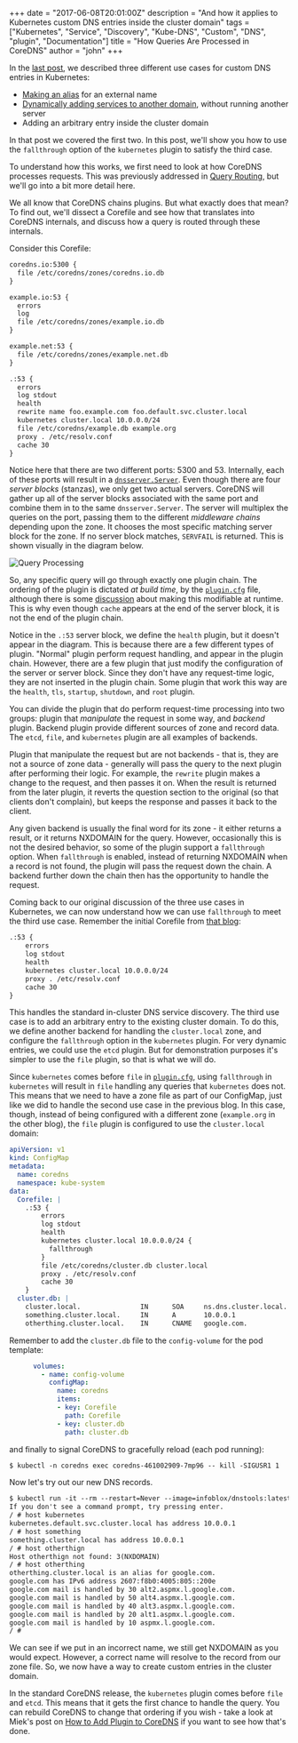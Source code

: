 +++
date = "2017-06-08T20:01:00Z"
description = "And how it applies to Kubernetes custom DNS entries inside the cluster domain"
tags = ["Kubernetes", "Service", "Discovery", "Kube-DNS", "Custom", "DNS", "plugin", "Documentation"]
title = "How Queries Are Processed in CoreDNS"
author = "john"
+++

In the [last post](/2017/05/08/custom-dns-entries-for-kubernetes/), we described three different use
cases for custom DNS entries in Kubernetes:

* [Making an alias](https://github.com/kubernetes/kubernetes/issues/39792) for an external name
* [Dynamically adding services to another domain](https://github.com/kubernetes/dns/issues/55), without running another server
* Adding an arbitrary entry inside the cluster domain

In that post we covered the first two. In this post, we'll show you how to use the `fallthrough` option of the `kubernetes`
plugin to satisfy the third case.

To understand how this works, we first need to look at how CoreDNS processes requests. This was previously
addressed in [Query Routing](/2016/10/13/query-routing/), but we'll go into a bit
more detail here.

We all know that CoreDNS chains plugins. But what exactly does that mean? To find out, we'll dissect a
Corefile and see how that translates into CoreDNS internals, and discuss how a query
is routed through these internals.

Consider this Corefile:

~~~ txt
coredns.io:5300 {
  file /etc/coredns/zones/coredns.io.db
}

example.io:53 {
  errors
  log
  file /etc/coredns/zones/example.io.db
}

example.net:53 {
  file /etc/coredns/zones/example.net.db
}

.:53 {
  errors
  log stdout
  health
  rewrite name foo.example.com foo.default.svc.cluster.local
  kubernetes cluster.local 10.0.0.0/24
  file /etc/coredns/example.db example.org
  proxy . /etc/resolv.conf
  cache 30
}
~~~

Notice here that there are two different ports: 5300 and 53. Internally, each of these ports will
result in a [`dnsserver.Server`](https://github.com/coredns/coredns/blob/master/core/dnsserver/server.go).
Even though there are four _server blocks_ (stanzas), we only get two actual servers. CoreDNS will gather up all of the
server blocks associated with the same port and combine them in to the same `dnsserver.Server`. The server will
multiplex the queries on the port, passing them to the different _middleware chains_ depending upon the zone. It chooses
the most specific matching server block for the zone. If no server block matches, `SERVFAIL` is returned. This is shown
visually in the diagram below.

![Query Processing](/images/query-processing.png)

So, any specific query will go through exactly one plugin chain. The ordering of the plugin is dictated
*at build time*, by the [`plugin.cfg`](https://github.com/coredns/coredns/blob/master/plugin.cfg) file,
although there is some [discussion](https://github.com/coredns/coredns/issues/632) about making this modifiable
at runtime. This is why even though `cache` appears at the end of the server block, it is not the end of the
plugin chain.

Notice in the `.:53` server block, we define the `health` plugin, but it doesn't appear in the diagram. This is
because there are a few different types of plugin. "Normal" plugin perform request handling, and appear in the
plugin chain. However, there are a few plugin that just modify the configuration of the server or server block.
Since they don't have any request-time logic, they are not inserted in the plugin chain. Some plugin that work
this way are the `health`, `tls`, `startup`, `shutdown`, and `root` plugin.

You can divide the plugin that do perform request-time processing into two groups: plugin that
_manipulate_ the request in some way, and _backend_ plugin. Backend plugin provide different sources
of zone and record data. The `etcd`, `file`, and `kubernetes` plugin are all examples of backends.

Plugin that manipulate the request but are not backends - that is, they are not a source of zone data - generally
will pass the query to the next plugin after performing their logic. For example, the `rewrite` plugin makes
a change to the request, and then passes it on. When the result is returned from the later plugin, it reverts the
question section to the original (so that clients don't complain), but keeps the response and passes it back to the client.

Any given backend is usually the final word for its zone - it either returns a result, or it returns NXDOMAIN for the
query. However, occasionally this is not the desired behavior, so some of the plugin support a `fallthrough` option.
When `fallthrough` is enabled, instead of returning NXDOMAIN when a record is not found, the plugin will pass the
request down the chain. A backend further down the chain then has the opportunity to handle the request.

Coming back to our original discussion of the three use cases in Kubernetes, we can now understand how we can use
`fallthrough` to meet the third use case. Remember the initial Corefile from [that blog](/2017/05/08/custom-dns-entries-for-kubernetes/):

~~~ txt
.:53 {
    errors
    log stdout
    health
    kubernetes cluster.local 10.0.0.0/24
    proxy . /etc/resolv.conf
    cache 30
}
~~~

This handles the standard in-cluster DNS service discovery. The third use case is to add an arbitrary entry to the existing
cluster domain. To do this, we define another backend for handling the `cluster.local` zone, and configure the `fallthrough`
option in the `kubernetes` plugin. For very dynamic entries, we could use the `etcd` plugin. But for demonstration
purposes it's simpler to use the `file` plugin, so that is what we will do.

Since `kubernetes` comes before `file` in [`plugin.cfg`](https://github.com/coredns/coredns/blob/master/plugin.cfg),
using `fallthrough` in `kubernetes` will result in `file` handling any queries that `kubernetes` does not. This means that we
need to have a zone file as part of our ConfigMap, just like we did to handle the second use case in the previous blog. In this case, though, instead of being configured with a different zone (`example.org` in the other blog), the `file` plugin is
configured to use the `cluster.local` domain:

~~~ yaml
apiVersion: v1
kind: ConfigMap
metadata:
  name: coredns
  namespace: kube-system
data:
  Corefile: |
    .:53 {
        errors
        log stdout
        health
        kubernetes cluster.local 10.0.0.0/24 {
          fallthrough
        }
        file /etc/coredns/cluster.db cluster.local
        proxy . /etc/resolv.conf
        cache 30
    }
  cluster.db: |
    cluster.local.               IN      SOA     ns.dns.cluster.local. hostmaster.cluster.local. 2015082541 7200 3600 1209600 3600
    something.cluster.local.     IN      A       10.0.0.1
    otherthing.cluster.local.    IN      CNAME   google.com.
~~~

Remember to add the `cluster.db` file to the `config-volume` for the pod template:

~~~ yaml
      volumes:
        - name: config-volume
          configMap:
            name: coredns
            items:
            - key: Corefile
              path: Corefile
            - key: cluster.db
              path: cluster.db
~~~

and finally to signal CoreDNS to gracefully reload (each pod running):

~~~ txt
$ kubectl -n coredns exec coredns-461002909-7mp96 -- kill -SIGUSR1 1
~~~

Now let's try out our new DNS records.

~~~ txt
$ kubectl run -it --rm --restart=Never --image=infoblox/dnstools:latest dnstools
If you don't see a command prompt, try pressing enter.
/ # host kubernetes
kubernetes.default.svc.cluster.local has address 10.0.0.1
/ # host something
something.cluster.local has address 10.0.0.1
/ # host otherthign
Host otherthign not found: 3(NXDOMAIN)
/ # host otherthing
otherthing.cluster.local is an alias for google.com.
google.com has IPv6 address 2607:f8b0:4005:805::200e
google.com mail is handled by 30 alt2.aspmx.l.google.com.
google.com mail is handled by 50 alt4.aspmx.l.google.com.
google.com mail is handled by 40 alt3.aspmx.l.google.com.
google.com mail is handled by 20 alt1.aspmx.l.google.com.
google.com mail is handled by 10 aspmx.l.google.com.
/ #
~~~

We can see if we put in an incorrect name, we still get NXDOMAIN as you would expect. However, a correct name will
resolve to the record from our zone file. So, we now have a way to create custom entries in the cluster domain.

In the standard CoreDNS release, the `kubernetes` plugin comes before `file` and `etcd`. This means that it gets the
first chance to handle the query. You can rebuild CoreDNS to change that ordering if you wish - take a look at
Miek's post on [How to Add Plugin to CoreDNS](/2017/03/01/how-to-add-plugin-to-coredns/)
if you want to see how that's done.
